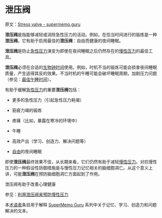 # 泄压阀

原文：[Stress valve - supermemo.guru](https://supermemo.guru/wiki/Stress_valve)

**泄压阀**是指能够减轻或消除急性压力的活动。例如，在恰当时间进行的锻炼是一种**泄压阀**，它有助于启用最佳的**泄压阀**：自由而健康的夜间睡眠。

**泄压阀**是防止[急性压力](https://supermemo.guru/wiki/Acute_stress)演变为即使在夜间睡眠之后仍然存在的[慢性压力](https://supermemo.guru/wiki/Chronic_stress)的最佳工具。

**泄压阀**必须在合适的[生物钟时间](https://supermemo.guru/wiki/Circadian_time)使用。例如，时机不当的锻炼可能会损害夜间睡眠质量，产生适得其反的效果。不当时机的午睡可能会破坏睡眠周期，加剧压力问题（参见：[最佳午睡时间](https://supermemo.guru/wiki/Best_time_for_napping)）。

有助于缓解[急性压力](https://supermemo.guru/wiki/Acute_stress)的重要**泄压阀**包括：

- 更多的急性压力（引起急性压力耗竭）

- 筋疲力竭的锻炼

- 疼痛（比如，暴露在寒冷的环境中）

- 午睡

- 高效产出（学习、创造力、解决问题等）

- [自由](https://supermemo.guru/wiki/Free_running_sleep)的夜间睡眠

即使**泄压阀**最终效果不佳，从长期来看，它们仍然有助于减轻[慢性压力](https://supermemo.guru/wiki/Chronic_stress)。对抗慢性压力的一种假设性防御措施是与慢性压力记忆相关的脑细胞凋亡。从这个意义上讲，可能**泄压阀**在预防脑细胞凋亡方面起到了作用。

泄压阀有助于改善心理健康

参见：[利用泄压阀来预防慢性压力](https://supermemo.guru/wiki/Using_stress_valves_to_prevent_chronic_stress)

本[术语表](https://supermemo.guru/wiki/Glossary)条目用于解释 [SuperMemo Guru](https://supermemo.guru/wiki/SuperMemo_Guru) 系列中关于记忆、学习、创造力和问题解决的文本。